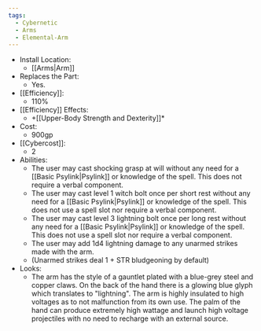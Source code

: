 ```yaml
---
tags:
  - Cybernetic
  - Arms
  - Elemental-Arm
---
```

* Install Location:
	* [[Arms|Arm]]
* Replaces the Part:
	* Yes.
* [[Efficiency]]:
	* 110%
* [[Efficiency]] Effects:
	* +[[Upper-Body Strength and Dexterity]]*
* Cost:
	* 900gp
* [[Cybercost]]:
	* 2
* Abilities:
	* The user may cast shocking grasp at will without any need for a [[Basic Psylink|Psylink]] or knowledge of the spell. This does not require a verbal component.
	* The user may cast level 1 witch bolt once per short rest without any need for a [[Basic Psylink|Psylink]] or knowledge of the spell. This does not use a spell slot nor require a verbal component. 
	* The user may cast level 3 lightning bolt once per long rest without any need for a [[Basic Psylink|Psylink]] or knowledge of the spell. This does not use a spell slot nor require a verbal component.
	* The user may add 1d4 lightning damage to any unarmed strikes made with the arm.
	* (Unarmed strikes deal 1 + STR bludgeoning by default)
* Looks:
	* The arm has the style of a gauntlet plated with a blue-grey steel and copper claws. On the back of the hand there is a glowing blue glyph which translates to "lightning". The arm is highly insulated to high voltages as to not malfunction from its own use. The palm of the hand can produce extremely high wattage and launch high voltage projectiles with no need to recharge with an external source.